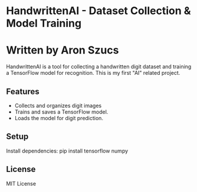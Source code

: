 # HandwrittenAI - Dataset Collection & Model Training
# Written by Aron Szucs

HandwrittenAI is a tool for collecting a handwritten digit dataset and training a TensorFlow model for recognition. This is my first "AI" related project. 

## Features
- Collects and organizes digit images
- Trains and saves a TensorFlow model.
- Loads the model for digit prediction.

## Setup
Install dependencies:
pip install tensorflow numpy

## License
MIT License
